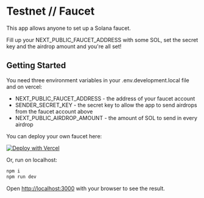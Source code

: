 # Testnet // Faucet

This app allows anyone to set up a Solana faucet. 

Fill up your NEXT_PUBLIC_FAUCET_ADDRESS with some SOL, set the secret key and the airdrop amount and you're all set!

## Getting Started

You need three environment variables in your .env.development.local file and on vercel:
- NEXT_PUBLIC_FAUCET_ADDRESS - the address of your faucet account
- SENDER_SECRET_KEY - the secret key to allow the app to send airdrops from the faucet account above
- NEXT_PUBLIC_AIRDROP_AMOUNT - the amount of SOL to send in every airdrop

You can deploy your own faucet here:

[![Deploy with Vercel](https://vercel.com/button)](https://vercel.com/new/clone?repository-url=https%3A%2F%2Fgithub.com%2Fferric-sol%2Ftestnetfaucet&env=NEXT_PUBLIC_FAUCET_ADDRESS,SENDER_SECRET_KEY,NEXT_PUBLIC_AIRDROP_AMOUNT&envDescription=Faucet%20address%2C%20airdrop%20amount%2C%20and%20the%20faucet's%20private%20key%20are%20all%20that%20you%20need&project-name=sol-testnet-faucet&repository-name=sol-testnet-faucet&redirect-url=https%3A%2F%2Ftestnetfaucet.org&demo-title=Testnet%20Faucet&demo-description=A%20faucet%20for%20getting%20testnet%20tokens%20on%20Solana&demo-url=https%3A%2F%2Ftestnetfaucet.org&demo-image=https%3A%2F%2Fwww.stakeware.xyz%2Flogo.webp)

Or, run on localhost:

```bash
npm i 
npm run dev
```

Open [http://localhost:3000](http://localhost:3000) with your browser to see the result.

